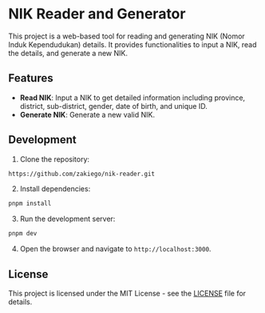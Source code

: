 # NIK Reader and Generator

This project is a web-based tool for reading and generating NIK (Nomor Induk Kependudukan) details. It provides functionalities to input a NIK, read the details, and generate a new NIK.

## Features

- **Read NIK**: Input a NIK to get detailed information including province, district, sub-district, gender, date of birth, and unique ID.
- **Generate NIK**: Generate a new valid NIK.

## Development

1. Clone the repository:

```bash
https://github.com/zakiego/nik-reader.git
```

2. Install dependencies:

```bash
pnpm install
```

3. Run the development server:

```bash
pnpm dev
```

4. Open the browser and navigate to `http://localhost:3000`.

## License

This project is licensed under the MIT License - see the [LICENSE](LICENSE) file for details.
